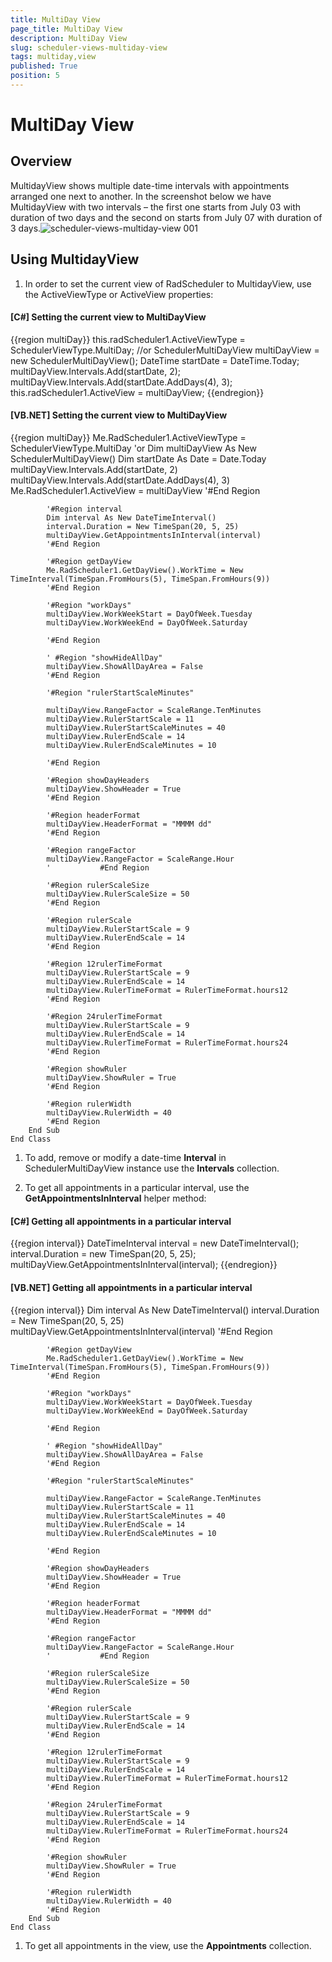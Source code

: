 ```yaml
---
title: MultiDay View
page_title: MultiDay View
description: MultiDay View
slug: scheduler-views-multiday-view
tags: multiday,view
published: True
position: 5
---
```


# MultiDay View





## Overview



MultidayView shows multiple date-time intervals with appointments arranged one next to another. In the screenshot below we have MultidayView with two intervals – the first one starts from July 03 with duration of two days and the second on starts from July 07 with duration of 3 days.![scheduler-views-multiday-view 001](images/scheduler-views-multiday-view001.png)

## Using MultidayView





1. In order to set the current view of RadScheduler to MultidayView, use the ActiveViewType or ActiveView properties:

#### __[C#] Setting the current view to MultiDayView__

{{region multiDay}}
	            this.radScheduler1.ActiveViewType = SchedulerViewType.MultiDay;
	            //or
	            SchedulerMultiDayView multiDayView = new SchedulerMultiDayView();
	            DateTime startDate = DateTime.Today;
	            multiDayView.Intervals.Add(startDate, 2);
	            multiDayView.Intervals.Add(startDate.AddDays(4), 3);
	            this.radScheduler1.ActiveView = multiDayView;
	{{endregion}}



#### __[VB.NET] Setting the current view to MultiDayView__

{{region multiDay}}
	        Me.RadScheduler1.ActiveViewType = SchedulerViewType.MultiDay
	        'or
	        Dim multiDayView As New SchedulerMultiDayView()
	        Dim startDate As Date = Date.Today
	        multiDayView.Intervals.Add(startDate, 2)
	        multiDayView.Intervals.Add(startDate.AddDays(4), 3)
	        Me.RadScheduler1.ActiveView = multiDayView
	        '#End Region
	
	        '#Region interval
	        Dim interval As New DateTimeInterval()
	        interval.Duration = New TimeSpan(20, 5, 25)
	        multiDayView.GetAppointmentsInInterval(interval)
	        '#End Region
	
	        '#Region getDayView
	        Me.RadScheduler1.GetDayView().WorkTime = New TimeInterval(TimeSpan.FromHours(5), TimeSpan.FromHours(9))
	        '#End Region
	
	        '#Region "workDays"
	        multiDayView.WorkWeekStart = DayOfWeek.Tuesday
	        multiDayView.WorkWeekEnd = DayOfWeek.Saturday
	
	        '#End Region
	
	        ' #Region "showHideAllDay"
	        multiDayView.ShowAllDayArea = False
	        '#End Region
	
	        '#Region "rulerStartScaleMinutes"
	
	        multiDayView.RangeFactor = ScaleRange.TenMinutes
	        multiDayView.RulerStartScale = 11
	        multiDayView.RulerStartScaleMinutes = 40
	        multiDayView.RulerEndScale = 14
	        multiDayView.RulerEndScaleMinutes = 10
	
	        '#End Region
	
	        '#Region showDayHeaders
	        multiDayView.ShowHeader = True
	        '#End Region
	
	        '#Region headerFormat
	        multiDayView.HeaderFormat = "MMMM dd"
	        '#End Region
	
	        '#Region rangeFactor
	        multiDayView.RangeFactor = ScaleRange.Hour
	        '			#End Region
	
	        '#Region rulerScaleSize
	        multiDayView.RulerScaleSize = 50
	        '#End Region
	
	        '#Region rulerScale
	        multiDayView.RulerStartScale = 9
	        multiDayView.RulerEndScale = 14
	        '#End Region
	
	        '#Region 12rulerTimeFormat
	        multiDayView.RulerStartScale = 9
	        multiDayView.RulerEndScale = 14
	        multiDayView.RulerTimeFormat = RulerTimeFormat.hours12
	        '#End Region
	
	        '#Region 24rulerTimeFormat
	        multiDayView.RulerStartScale = 9
	        multiDayView.RulerEndScale = 14
	        multiDayView.RulerTimeFormat = RulerTimeFormat.hours24
	        '#End Region
	
	        '#Region showRuler
	        multiDayView.ShowRuler = True
	        '#End Region
	
	        '#Region rulerWidth
	        multiDayView.RulerWidth = 40
	        '#End Region
	    End Sub
	End Class



1. To add, remove or modify a date-time __Interval__ in SchedulerMultiDayView instance use the __Intervals__ collection.

1. To get all appointments in a particular interval, use the __GetAppointmentsInInterval__ helper method:

#### __[C#] Getting all appointments in a particular interval__

{{region interval}}
	            DateTimeInterval interval = new DateTimeInterval();
	            interval.Duration = new TimeSpan(20, 5, 25);
	            multiDayView.GetAppointmentsInInterval(interval);
	{{endregion}}



#### __[VB.NET] Getting all appointments in a particular interval__

{{region interval}}
	        Dim interval As New DateTimeInterval()
	        interval.Duration = New TimeSpan(20, 5, 25)
	        multiDayView.GetAppointmentsInInterval(interval)
	        '#End Region
	
	        '#Region getDayView
	        Me.RadScheduler1.GetDayView().WorkTime = New TimeInterval(TimeSpan.FromHours(5), TimeSpan.FromHours(9))
	        '#End Region
	
	        '#Region "workDays"
	        multiDayView.WorkWeekStart = DayOfWeek.Tuesday
	        multiDayView.WorkWeekEnd = DayOfWeek.Saturday
	
	        '#End Region
	
	        ' #Region "showHideAllDay"
	        multiDayView.ShowAllDayArea = False
	        '#End Region
	
	        '#Region "rulerStartScaleMinutes"
	
	        multiDayView.RangeFactor = ScaleRange.TenMinutes
	        multiDayView.RulerStartScale = 11
	        multiDayView.RulerStartScaleMinutes = 40
	        multiDayView.RulerEndScale = 14
	        multiDayView.RulerEndScaleMinutes = 10
	
	        '#End Region
	
	        '#Region showDayHeaders
	        multiDayView.ShowHeader = True
	        '#End Region
	
	        '#Region headerFormat
	        multiDayView.HeaderFormat = "MMMM dd"
	        '#End Region
	
	        '#Region rangeFactor
	        multiDayView.RangeFactor = ScaleRange.Hour
	        '			#End Region
	
	        '#Region rulerScaleSize
	        multiDayView.RulerScaleSize = 50
	        '#End Region
	
	        '#Region rulerScale
	        multiDayView.RulerStartScale = 9
	        multiDayView.RulerEndScale = 14
	        '#End Region
	
	        '#Region 12rulerTimeFormat
	        multiDayView.RulerStartScale = 9
	        multiDayView.RulerEndScale = 14
	        multiDayView.RulerTimeFormat = RulerTimeFormat.hours12
	        '#End Region
	
	        '#Region 24rulerTimeFormat
	        multiDayView.RulerStartScale = 9
	        multiDayView.RulerEndScale = 14
	        multiDayView.RulerTimeFormat = RulerTimeFormat.hours24
	        '#End Region
	
	        '#Region showRuler
	        multiDayView.ShowRuler = True
	        '#End Region
	
	        '#Region rulerWidth
	        multiDayView.RulerWidth = 40
	        '#End Region
	    End Sub
	End Class



1. To get all appointments in the view, use the __Appointments__ collection.
